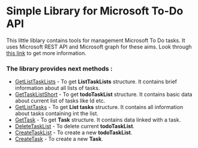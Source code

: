 # Simple Library for Microsoft To-Do API

This little liblary contains tools for management Microsoft To Do tasks. It uses Microsoft REST API and Microsoft graph for these aims. Look through [this link](https://docs.microsoft.com/en-us/graph/api/resources/todo-overview?view=graph-rest-beta) to get more information. 

### The library provides next methods :

- [GetListTaskLists](https://github.com/bigtelescope/Microsoft-To-Do-API/blob/e2a728f93d1e06092617d1c4f36ea7233072ac88/requests.go#L16) - To get **ListTaskLists** structure. It contains brief information about all lists of tasks.
- [GetTaskListShort](https://github.com/bigtelescope/Microsoft-To-Do-API/blob/e2a728f93d1e06092617d1c4f36ea7233072ac88/requests.go#L40) - To get **todoTaskList** structure. It contains basic data about current list of tasks like Id etc.
- [GetListTasks](https://github.com/bigtelescope/Microsoft-To-Do-API/blob/e2a728f93d1e06092617d1c4f36ea7233072ac88/requests.go#L61) - To get **List tasks** structure. It contains all information about tasks containing int the list.
- [GetTask](https://github.com/bigtelescope/Microsoft-To-Do-API/blob/e2a728f93d1e06092617d1c4f36ea7233072ac88/requests.go#L97) - To get **Task** structure. It contains data linked with a task.
- [DeleteTaskList](https://github.com/bigtelescope/Microsoft-To-Do-API/blob/e2a728f93d1e06092617d1c4f36ea7233072ac88/requests.go#L152) - To delete current **todoTaskList**.
- [CreateTaskList](https://github.com/bigtelescope/Microsoft-To-Do-API/blob/e2a728f93d1e06092617d1c4f36ea7233072ac88/requests.go#L180) - To create a new **todoTaskList**.
- [CreateTask](https://github.com/bigtelescope/Microsoft-To-Do-API/blob/e2a728f93d1e06092617d1c4f36ea7233072ac88/requests.go#L204) - To create a new **Task**.